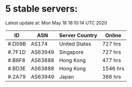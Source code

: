 # 5 stable servers:

Latest update at: Mon May 18 18:10:14 UTC 2020

| ID | ASN | Server Country | Online |
| -- | --- | -------------- | ------ |
| #.D09B | AS174 | United States | 727 hrs |
| #.7F1D | AS63949 | Singapore | 727 hrs |
| #.B6F8 | AS63888 | Hong Kong | 477 hrs |
| #.BD3E | AS63888 | Hong Kong | 1546 hrs |
| #.2A79 | AS63949 | Japan | 386 hrs |

